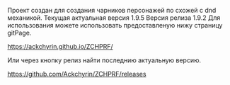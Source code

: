 Проект создан для создания чарников персонажей по схожей с dnd механикой.
Текущая актуальная версия 1.9.5
Версия релиза 1.9.2
Для использования можете использовать предоставленую нижу страницу gitPage.

https://ackchyrin.github.io/ZCHPRF/

Или через кнопку релиз найти последнию актуальную версию.

https://github.com/Ackchyrin/ZCHPRF/releases